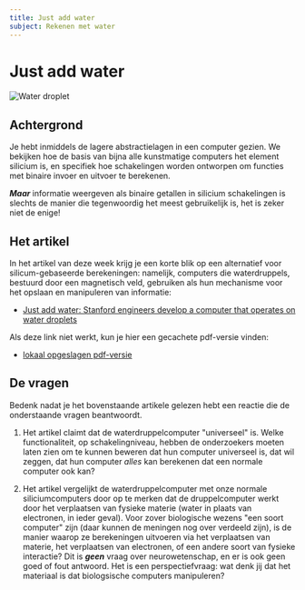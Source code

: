 ```yaml
---
title: Just add water
subject: Rekenen met water
---
```


# Just add water

![Water droplet](images/water_droplet.png)

## Achtergrond

Je hebt inmiddels de lagere abstractielagen in een computer gezien. We bekijken hoe de basis van bijna alle kunstmatige computers het element silicium is, en specifiek hoe schakelingen worden ontworpen om functies met binaire invoer en uitvoer te berekenen.

***Maar*** informatie weergeven als binaire getallen in silicium schakelingen is slechts de manier die tegenwoordig het meest gebruikelijk is, het is zeker niet de enige!

## Het artikel

In het artikel van deze week krijg je een korte blik op een alternatief voor silicum-gebaseerde berekeningen: namelijk, computers die waterdruppels, bestuurd door een magnetisch veld, gebruiken als hun mechanisme voor het opslaan en manipuleren van informatie:

* [Just add water: Stanford engineers develop a computer that operates on water droplets](http://news.stanford.edu/news/2015/june/computer-water-drops-060815.html)

Als deze link niet werkt, kun je hier een gecachete pdf-versie vinden:

* [lokaal opgeslagen pdf-versie](assets/water_computer.pdf)

## De vragen

Bedenk nadat je het bovenstaande artikele gelezen hebt een reactie die de onderstaande vragen beantwoordt.

1.  Het artikel claimt dat de waterdruppelcomputer "universeel" is. Welke functionaliteit, op schakelingniveau, hebben de onderzoekers moeten laten zien om te kunnen beweren dat hun computer universeel is, dat wil zeggen, dat hun computer *alles* kan berekenen dat een normale computer ook kan?

2.  Het artikel vergelijkt de waterdruppelcomputer met onze normale siliciumcomputers door op te merken dat de druppelcomputer werkt door het verplaatsen van fysieke materie (water in plaats van electronen, in ieder geval). Voor zover biologische wezens "een soort computer" zijn (daar kunnen de meningen nog over verdeeld zijn), is de manier waarop ze berekeningen uitvoeren via het verplaatsen van materie, het verplaatsen van electronen, of een andere soort van fysieke interactie? Dit is ***geen*** vraag over neurowetenschap, en er is ook geen goed of fout antwoord. Het is een perspectiefvraag: wat denk jij dat het materiaal is dat biologsische computers manipuleren?
